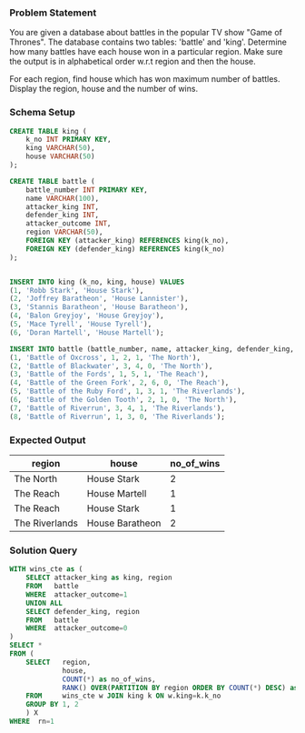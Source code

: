 ### Problem Statement

You are given a database about battles in the popular TV show "Game of Thrones". The database contains two tables: 'battle' and 'king'. Determine how many battles have each house won in a particular region. Make sure the output is in alphabetical order w.r.t region and then the house.

For each region, find house which has won maximum number of battles. Display the region, house and the number of wins.


### Schema Setup

```sql
CREATE TABLE king (
    k_no INT PRIMARY KEY,
    king VARCHAR(50),
    house VARCHAR(50)
);

CREATE TABLE battle (
    battle_number INT PRIMARY KEY,
    name VARCHAR(100),
    attacker_king INT,
    defender_king INT,
    attacker_outcome INT,
    region VARCHAR(50),
    FOREIGN KEY (attacker_king) REFERENCES king(k_no),
    FOREIGN KEY (defender_king) REFERENCES king(k_no)
);


INSERT INTO king (k_no, king, house) VALUES
(1, 'Robb Stark', 'House Stark'),
(2, 'Joffrey Baratheon', 'House Lannister'),
(3, 'Stannis Baratheon', 'House Baratheon'),
(4, 'Balon Greyjoy', 'House Greyjoy'),
(5, 'Mace Tyrell', 'House Tyrell'),
(6, 'Doran Martell', 'House Martell');

INSERT INTO battle (battle_number, name, attacker_king, defender_king, attacker_outcome, region) VALUES
(1, 'Battle of Oxcross', 1, 2, 1, 'The North'),
(2, 'Battle of Blackwater', 3, 4, 0, 'The North'),
(3, 'Battle of the Fords', 1, 5, 1, 'The Reach'),
(4, 'Battle of the Green Fork', 2, 6, 0, 'The Reach'),
(5, 'Battle of the Ruby Ford', 1, 3, 1, 'The Riverlands'),
(6, 'Battle of the Golden Tooth', 2, 1, 0, 'The North'),
(7, 'Battle of Riverrun', 3, 4, 1, 'The Riverlands'),
(8, 'Battle of Riverrun', 1, 3, 0, 'The Riverlands');
```



### Expected Output

region |	house |	no_of_wins |
--|--|--|
The North |	House Stark |	2 |
The Reach |	House Martell |	1 |
The Reach |	House Stark |	1 |
The Riverlands |	House Baratheon |	2 |

### Solution Query


```sql
WITH wins_cte as (
	SELECT attacker_king as king, region 
	FROM   battle
	WHERE  attacker_outcome=1
	UNION ALL
	SELECT defender_king, region
	FROM   battle
	WHERE  attacker_outcome=0
)
SELECT *
FROM (
	SELECT   region, 
		     house, 
		     COUNT(*) as no_of_wins,
		     RANK() OVER(PARTITION BY region ORDER BY COUNT(*) DESC) as rn  
	FROM     wins_cte w JOIN king k ON w.king=k.k_no
	GROUP BY 1, 2
	) X
WHERE  rn=1
```
